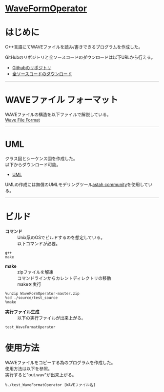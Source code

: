 [WaveFormOperator](https://github.com/kantoku009/WaveFormOperator)
====================

# はじめに
C++言語にてWAVEファイルを読み/書きできるプログラムを作成した。


GitHubのリポジトリと全ソースコードのダウンロードは以下URLから行える。

- [Githubのリポジトリ](https://github.com/kantoku009/WaveFormOperator)
- [全ソースコードのダウンロード](https://github.com/kantoku009/WaveFormOperator/archive/master.zip)

----

# WAVEファイル フォーマット
WAVEファイルの構造を以下ファイルで解説している。  
[Wave File Format](https://github.com/kantoku009/WaveFormOperator/blob/master/document/WAVE_FORMAT.md)

----

# UML
クラス図とシーケンス図を作成した。  
以下からダウンロード可能。  

 - [UML](https://github.com/kantoku009/WaveFormOperator/blob/master/document/UML.asta?raw=true)

UMLの作成には無償のUMLモデリングツール[astah community](http://astah.change-vision.com/ja/)を使用している。  

----

# ビルド
<dl>
	<dt><strong>コマンド</strong></dt>
	<dd>Unix系のOSでビルドするのを想定している。</dd>
	<dd>以下コマンドが必要。</dd>
</dl>

	g++
	make

<dl>
	<dt><strong>make</strong></dt>
	<dd>zipファイルを解凍</dd>
	<dd>コマンドラインからカレントディレクトリの移動</dd>
	<dd>makeを実行</dd>
</dl>

	%unzip WaveFormOperator-master.zip
	%cd ./source/test_source
	%make

<dl>
	<dt><strong>実行ファイル生成</strong></dt>
	<dd>以下の実行ファイルが出来上がる。</dd>
</dl>


	test_WaveFormatOperator

# 使用方法
WAVEファイルをコピーする為のプログラムを作成した。  
使用方法は以下を参照。  
実行すると"out.wav"が出来上がる。

	%./test_WaveFormatOperator [WAVEファイル名]
